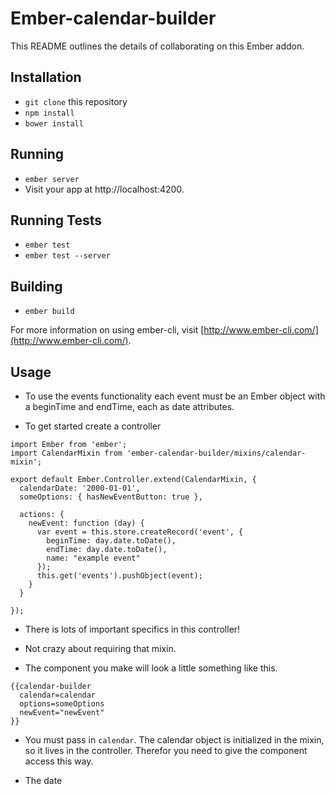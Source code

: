 # Ember-calendar-builder

This README outlines the details of collaborating on this Ember addon.

## Installation

* `git clone` this repository
* `npm install`
* `bower install`

## Running

* `ember server`
* Visit your app at http://localhost:4200.

## Running Tests

* `ember test`
* `ember test --server`

## Building

* `ember build`

For more information on using ember-cli, visit [http://www.ember-cli.com/](http://www.ember-cli.com/).


## Usage

  * To use the events functionality each event must be an Ember object with a beginTime and endTime, each as date attributes.


  * To get started create a controller

```
import Ember from 'ember';
import CalendarMixin from 'ember-calendar-builder/mixins/calendar-mixin';

export default Ember.Controller.extend(CalendarMixin, {
  calendarDate: '2000-01-01',
  someOptions: { hasNewEventButton: true },

  actions: {
    newEvent: function (day) {
      var event = this.store.createRecord('event', {
        beginTime: day.date.toDate(),
        endTime: day.date.toDate(),
        name: "example event"
      });
      this.get('events').pushObject(event);
    }
  }

});
```

  * There is lots of important specifics in this controller!
  * Not crazy about requiring that mixin.

  * The component you make will look a little something like this.

```
{{calendar-builder 
  calendar=calendar
  options=someOptions 
  newEvent="newEvent"
}}
```

  * You must pass in `calendar`.  The calendar object is initialized in the mixin, so it lives in the controller.  Therefor you need to give the component access this way.

  * The date 
